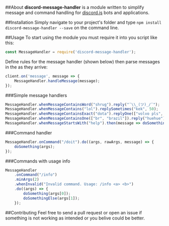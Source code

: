 ##About
**discord-message-handler** is a module written to simplify message and command handling for [discord.js](https://github.com/hydrabolt/discord.js) bots and applications.

##Installation
Simply navigate to your project's folder and type `npm install discord-message-handler --save` on the command line.

##Usage
To start using the module you must require it into you script like this:
```js
const MessageHandler = require('discord-message-handler');
```
Define rules for the message handler (shown below) then parse messages in the as they arrive:
```js
client.on('message', message => {
    MessageHandler.handleMessage(message);
});
```

###Simple message handlers
```js
MessageHandler.whenMessageContainsWord("shrug").reply("¯\\_(ツ)_/¯");
MessageHandler.whenMessageContains("lol").replySometimes("kek", 50);
MessageHandler.whenMessageContainsExact("dota").replyOne(["volvo pls", "rip doto"]);
MessageHandler.whenMessageContainsOne(["br", "brazil"]).reply("huehue");
MessageHandler.whenMessageStartsWith("help").then(message => doSomething(message));
```

###Command handler
```js
MessageHandler.onCommand("/doit").do((args, rawArgs, message) => {
    doSomething(args);
});
```

###Commands with usage info
```js
MessageHandler 
    .onCommand("/info")
    .minArgs(2)
    .whenInvalid("Invalid command. Usage: /info <a> <b>")
    .do((args) => {
        doSomething(args[0]);
        doSomethingElse(args[1]);
    });
```

##Contributing
Feel free to send a pull request or open an issue if something is not working as intended or you belive could be better.
